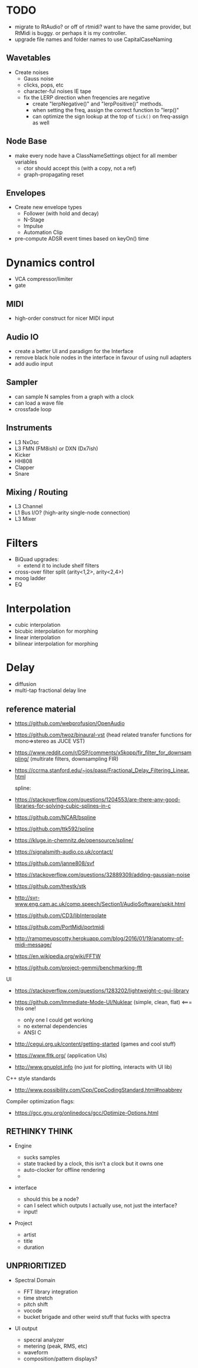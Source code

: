 # TODO

- migrate to RtAudio? or off of rtmidi? want to have the same provider, but RtMidi is buggy. or perhaps it is my controller.
- upgrade file names and folder names to use CapitalCaseNaming

## Wavetables
- Create noises
    - Gauss noise
    - clicks, pops, etc
    - character-ful noises IE tape
    - fix the LERP direction when freqencies are negative
      - create "lerpNegative()" and "lerpPositive()" methods. 
      - when setting the freq, assign the correct function to "lerp()"
      - can optimize the sign lookup at the top of `tick()` on freq-assign as well

## Node Base
- make every node have a ClassNameSettings object for all member variables
    - ctor should accept this (with a copy, not a ref)
  - graph-propagating reset

## Envelopes
- Create new envelope types
    - Follower (with hold and decay)
    - N-Stage
    - Impulse
    - Automation Clip
- pre-compute ADSR event times based on keyOn() time

# Dynamics control
- VCA compressor/limiter
- gate

## MIDI
- high-order construct for nicer MIDI input

## Audio IO
- create a better UI and paradigm for the Interface
- remove black hole nodes in the interface in favour of using null adapters
- add audio input

## Sampler
- can sample N samples from a graph with a clock
- can load a wave file
- crossfade loop

## Instruments
- L3 NxOsc
- L3 FMN (FM8ish) or DXN (Dx7ish)
- Kicker
- HH808
- Clapper
- Snare

## Mixing / Routing
- L3 Channel
- L1 Bus I/O? (high-arity single-node connection)
- L3 Mixer

# Filters
- BiQuad upgrades:
  - extend it to include shelf filters
- cross-over filter split (arity<1,2>, arity<2,4>)
- moog ladder
- EQ

# Interpolation
- cubic interpolation
- bicubic interpolation for morphing
- linear interpolation
- bilinear interpolation for morphing

# Delay
- diffusion
- multi-tap fractional delay line


## reference material
- https://github.com/webprofusion/OpenAudio
- https://github.com/twoz/binaural-vst (head related transfer functions for mono=>stereo as JUCE VST)
- https://www.reddit.com/r/DSP/comments/x5kopp/fir_filter_for_downsampling/ (multirate filters, downsampling FIR)
- https://ccrma.stanford.edu/~jos/pasp/Fractional_Delay_Filtering_Linear.html

  spline:
- https://stackoverflow.com/questions/1204553/are-there-any-good-libraries-for-solving-cubic-splines-in-c
- https://github.com/NCAR/bspline
- https://github.com/ttk592/spline
- https://kluge.in-chemnitz.de/opensource/spline/

- https://signalsmith-audio.co.uk/contact/
- https://github.com/janne808/svf
- https://stackoverflow.com/questions/32889309/adding-gaussian-noise
- https://github.com/thestk/stk
- http://svr-www.eng.cam.ac.uk/comp.speech/Section1/AudioSoftware/spkit.html
- https://github.com/CD3/libInterpolate
- https://github.com/PortMidi/portmidi
- http://rampmeupscotty.herokuapp.com/blog/2016/01/19/anatomy-of-midi-message/

- https://en.wikipedia.org/wiki/FFTW
- https://github.com/project-gemmi/benchmarking-fft

UI
- https://stackoverflow.com/questions/1283202/lightweight-c-gui-library

- https://github.com/Immediate-Mode-UI/Nuklear  (simple, clean, flat) <=== this one!
  - only one I could get working
  - no external dependencies
  - ANSI C

- http://cegui.org.uk/content/getting-started (games and cool stuff)
- https://www.fltk.org/ (application UIs)
- http://www.gnuplot.info (no just for plotting, interacts with UI lib)

C++ style standards
- http://www.possibility.com/Cpp/CppCodingStandard.html#noabbrev

Compiler optimization flags:
- https://gcc.gnu.org/onlinedocs/gcc/Optimize-Options.html



## RETHINKY THINK

- Engine
  - sucks samples
  - state tracked by a clock, this isn't a clock but it owns one
  - auto-clocker for offline rendering
  - 
- interface
  - should this be a node?
  - can I select which outputs I actually use, not just the interface?
  - input!

- Project
  - artist
  - title
  - duration

## UNPRIORITIZED
- Spectral Domain
  - FFT library integration
  - time stretch
  - pitch shift
  - vocode
  - bucket brigade and other weird stuff that fucks with spectra

- UI output
  - specral analyzer
  - metering (peak, RMS, etc)
  - waveform
  - composition/pattern displays?